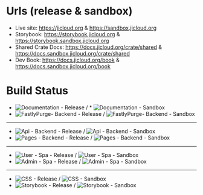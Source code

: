 # Urls (release & sandbox)

* Live site: https://jicloud.org & https://sandbox.jicloud.org
* Storybook: https://storybook.jicloud.org & https://storybook.sandbox.jicloud.org
* Shared Crate Docs: https://docs.jicloud.org/crate/shared & https://docs.sandbox.jicloud.org/crate/shared
* Dev Book: https://docs.jicloud.org/book & https://docs.sandbox.jicloud.org/book

# Build Status

* ![Documentation - Release](https://github.com/jewish-interactive/ji-cloud/workflows/Documentation%20-%20Release/badge.svg) / * ![Documentation - Sandbox](https://github.com/jewish-interactive/ji-cloud/workflows/Documentation%20-%20Sandbox/badge.svg) 
* ![FastlyPurge- Backend - Release](https://github.com/jewish-interactive/ji-cloud/workflows/FastlyPurge%20-%20Backend%20-%20Release/badge.svg) / ![FastlyPurge- Backend - Sandbox](https://github.com/jewish-interactive/ji-cloud/workflows/FastlyPurge%20-%20Backend%20-%20Sandbox/badge.svg)

----
* ![Api - Backend - Release](https://github.com/jewish-interactive/ji-cloud/workflows/Api%20-%20Backend%20-%20Release/badge.svg) / ![Api - Backend - Sandbox](https://github.com/jewish-interactive/ji-cloud/workflows/Api%20-%20Backend%20-%20Sandbox/badge.svg)
* ![Pages - Backend - Release](https://github.com/jewish-interactive/ji-cloud/workflows/Pages%20-%20Backend%20-%20Release/badge.svg) / ![Pages - Backend - Sandbox](https://github.com/jewish-interactive/ji-cloud/workflows/Pages%20-%20Backend%20-%20Sandbox/badge.svg)

----

* ![User - Spa - Release](https://github.com/jewish-interactive/ji-cloud/workflows/User%20-%20Spa%20-%20Release/badge.svg) / ![User - Spa - Sandbox](https://github.com/jewish-interactive/ji-cloud/workflows/User%20-%20Spa%20-%20Sandbox/badge.svg)
* ![Admin - Spa - Release](https://github.com/jewish-interactive/ji-cloud/workflows/Admin%20-%20Spa%20-%20Release/badge.svg) / ![Admin - Spa - Sandbox](https://github.com/jewish-interactive/ji-cloud/workflows/Admin%20-%20Spa%20-%20Sandbox/badge.svg)

----

* ![CSS - Release](https://github.com/jewish-interactive/ji-cloud/workflows/CSS%20-%20Release/badge.svg) / ![CSS - Sandbox](https://github.com/jewish-interactive/ji-cloud/workflows/CSS%20-%20Sandbox/badge.svg)
* ![Storybook - Release](https://github.com/jewish-interactive/ji-cloud/workflows/Storybook%20-%20Release/badge.svg) / ![Storybook - Sandbox](https://github.com/jewish-interactive/ji-cloud/workflows/Storybook%20-%20Sandbox/badge.svg)